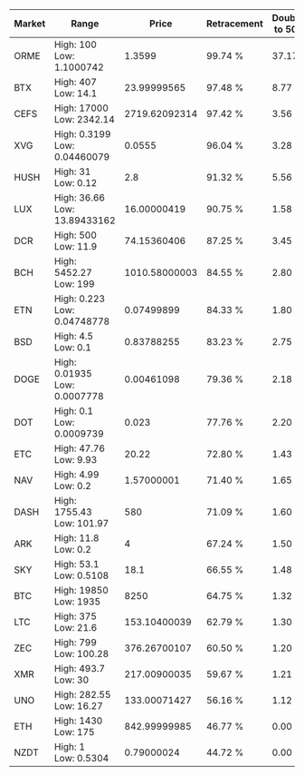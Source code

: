 | Market | Range | Price| Retracement | Doubles to 50% |
| --- | --- | --- | --- | --- |
| ORME | High: 100<br />Low: 1.1000742 | 1.3599 | 99.74 % | 37.17 |
| BTX | High: 407<br />Low: 14.1 | 23.99999565 | 97.48 % | 8.77 |
| CEFS | High: 17000<br />Low: 2342.14 | 2719.62092314 | 97.42 % | 3.56 |
| XVG | High: 0.3199<br />Low: 0.04460079 | 0.0555 | 96.04 % | 3.28 |
| HUSH | High: 31<br />Low: 0.12 | 2.8 | 91.32 % | 5.56 |
| LUX | High: 36.66<br />Low: 13.89433162 | 16.00000419 | 90.75 % | 1.58 |
| DCR | High: 500<br />Low: 11.9 | 74.15360406 | 87.25 % | 3.45 |
| BCH | High: 5452.27<br />Low: 199 | 1010.58000003 | 84.55 % | 2.80 |
| ETN | High: 0.223<br />Low: 0.04748778 | 0.07499899 | 84.33 % | 1.80 |
| BSD | High: 4.5<br />Low: 0.1 | 0.83788255 | 83.23 % | 2.75 |
| DOGE | High: 0.01935<br />Low: 0.0007778 | 0.00461098 | 79.36 % | 2.18 |
| DOT | High: 0.1<br />Low: 0.0009739 | 0.023 | 77.76 % | 2.20 |
| ETC | High: 47.76<br />Low: 9.93 | 20.22 | 72.80 % | 1.43 |
| NAV | High: 4.99<br />Low: 0.2 | 1.57000001 | 71.40 % | 1.65 |
| DASH | High: 1755.43<br />Low: 101.97 | 580 | 71.09 % | 1.60 |
| ARK | High: 11.8<br />Low: 0.2 | 4 | 67.24 % | 1.50 |
| SKY | High: 53.1<br />Low: 0.5108 | 18.1 | 66.55 % | 1.48 |
| BTC | High: 19850<br />Low: 1935 | 8250 | 64.75 % | 1.32 |
| LTC | High: 375<br />Low: 21.6 | 153.10400039 | 62.79 % | 1.30 |
| ZEC | High: 799<br />Low: 100.28 | 376.26700107 | 60.50 % | 1.20 |
| XMR | High: 493.7<br />Low: 30 | 217.00900035 | 59.67 % | 1.21 |
| UNO | High: 282.55<br />Low: 16.27 | 133.00071427 | 56.16 % | 1.12 |
| ETH | High: 1430<br />Low: 175 | 842.99999985 | 46.77 % | 0.00 |
| NZDT | High: 1<br />Low: 0.5304 | 0.79000024 | 44.72 % | 0.00 |
